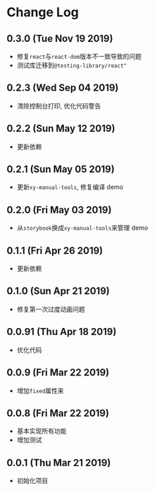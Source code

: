 # Change Log

## 0.3.0 (Tue Nov 19 2019)

-   修复`react`与`react-dom`版本不一致导致的问题
-   测试库迁移到`@testing-library/react"`

## 0.2.3 (Wed Sep 04 2019)

-   清除控制台打印, 优化代码警告

## 0.2.2 (Sun May 12 2019)

-   更新依赖

## 0.2.1 (Sun May 05 2019)

-   更新`xy-manual-tools`, 修复编译 demo

## 0.2.0 (Fri May 03 2019)

-   从`storybook`换成`xy-manual-tools`来管理 demo

## 0.1.1 (Fri Apr 26 2019)

-   更新依赖

## 0.1.0 (Sun Apr 21 2019)

-   修复第一次过度动画问题

## 0.0.91 (Thu Apr 18 2019)

-   优化代码

## 0.0.9 (Fri Mar 22 2019)

-   增加`fixed`属性来

## 0.0.8 (Fri Mar 22 2019)

-   基本实现所有功能
-   增加测试

## 0.0.1 (Thu Mar 21 2019)

-   初始化项目
